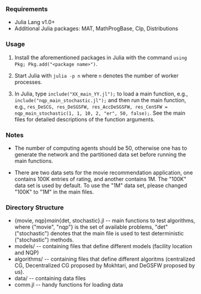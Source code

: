 ### Requirements
* Julia Lang v1.0+
* Additional Julia packages: MAT, MathProgBase, Clp, Distributions

### Usage
1. Install the aforementioned packages in Julia with the command `using Pkg; Pkg.add("<package name>")`.

2. Start Julia with `julia -p n` where `n` denotes the number of worker processes.

3. In Julia, type `include("XX_main_YY.jl");` to load a main function, e.g., `include("nqp_main_stochastic.jl");` and then run the main function, e.g., `res_DeSCG, res_DeSGSFW, res_AccDeSGSFW, res_CenSFW =  nqp_main_stochastic(1, 1, 10, 2, "er", 50, false);`. See the main files for detailed descriptions of the function arguments.

### Notes
* The number of computing agents should be 50, otherwise one has to generate the network and the partitioned data set before running the main functions.

* There are two data sets for the movie recommendation application, one contains 100K entries of rating, and another contains 1M. The "100K" data set is used by default. To use the "1M" data set, please changed "100K" to "1M" in the main files.

### Directory Structure
* {movie, nqp}_main_{det, stochastic}.jl -- main functions to test algorithms, where {"movie", "nqp"} is the set of available problems, "det" ("stochastic") denotes that the main file is used to test deterministic ("stochastic") methods.
* models/ -- containing files that define different models (facility location and NQP)
* algorithms/ -- containing files that define different algoritms (centralized CG, Decentralized CG proposed by Mokhtari, and DeGSFW proposed by us).
* data/ -- containing data files
* comm.jl -- handy functions for loading data
